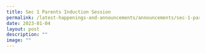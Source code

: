 ```yaml
---
title: Sec 1 Parents Induction Session
permalink: /latest-happenings-and-announcements/announcements/sec-1-parents-induction/
date: 2023-01-04
layout: post
description: ""
image: ""
---
```

